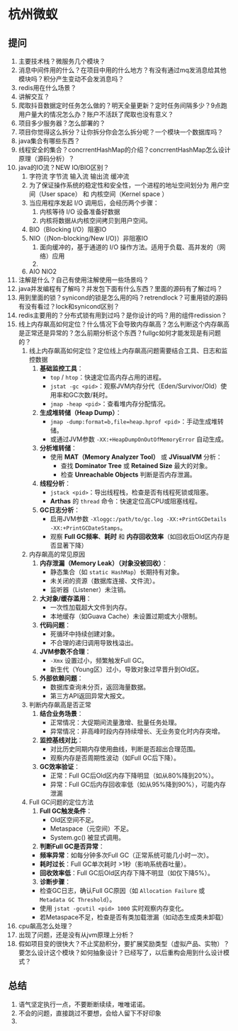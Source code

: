 # 杭州微蚁

## 提问  

1. 主要技术栈？微服务几个模块？
2. 消息中间件用的什么？在项目中用的什么地方？有没有通过mq发消息给其他模块吗？积分产生变动不会发消息吗？
3. redis用在什么场景？
4. 讲解交互？
5. 爬取抖音数据定时任务怎么做的？明天全量更新？定时任务间隔多少？9点跑用户量大的情况怎么办？账户不活跃了爬取也没有意义？
6. 项目多少服务器？怎么部署的？
7. 项目你觉得这么拆分？让你拆分你会怎么拆分呢？一个模块一个数据库吗？
8. java集合有哪些东西？
9. 线程安全的集合？concrrentHashMap的介绍？concrrentHashMap怎么设计原理（源码分析）？
10. java的IO流？NEW IO/BIO区别？
    1. 字符流 字节流 输入流 输出流 缓冲流
    2. 为了保证操作系统的稳定性和安全性，一个进程的地址空间划分为 用户空间（User space） 和 内核空间（Kernel space ）
    3. 当应用程序发起 I/O 调用后，会经历两个步骤：
       1. 内核等待 I/O 设备准备好数据
       2. 内核将数据从内核空间拷贝到用户空间。
    4. BIO（Blocking I/O）阻塞IO
    5. NIO（(Non-blocking/New I/O)）非阻塞IO
       1. 面向缓冲的，基于通道的 I/O 操作方法。适用于负载、高并发的（网络）应用
       2. 
    6. AIO NIO2
11. 注解是什么？自己有使用注解使用一些场景吗？
12. java并发编程有了解吗？并发包下面有什么东西？里面的源码有了解过吗？
13. 用到里面的锁？synicond的锁是怎么用的吗？retrendlock？可重用锁的源码有没有看过？lock和synicond区别？
14. redis主要用的？分布式锁有用到过吗？是你设计的吗？用的组件redission？
15. 线上内存飙高如何定位？什么情况下会导致内存飙高？怎么判断这个内存飙高是正常还是异常的？怎么前期分析这个东西？fullgc如何才能发现是有问题的？
    1. 线上内存飙高如何定位？定位线上内存飙高问题需要结合工具、日志和监控数据  
       1. **基础监控工具**：
          - `top` / `htop`：快速定位高内存占用的进程。
          - `jstat -gc <pid>`：观察JVM内存分代（Eden/Survivor/Old）使用率和GC次数/耗时。
          - `jmap -heap <pid>`：查看堆内存分配情况。
       2. **生成堆转储（Heap Dump）**：
          - `jmap -dump:format=b,file=heap.hprof <pid>`：手动生成堆转储。
          - 或通过JVM参数 `-XX:+HeapDumpOnOutOfMemoryError` 自动生成。
       3. **分析堆转储**：
          - 使用 **MAT（Memory Analyzer Tool）** 或 **JVisualVM** 分析：
            - 查找 **Dominator Tree** 或 **Retained Size** 最大的对象。
            - 检查 **Unreachable Objects** 判断是否内存泄漏。
       4. **线程分析**：
          - `jstack <pid>`：导出线程栈，检查是否有线程死锁或阻塞。
          - **Arthas** 的 `thread` 命令：快速定位高CPU或阻塞线程。
       5. **GC日志分析**：
          - 启用JVM参数 `-Xloggc:/path/to/gc.log -XX:+PrintGCDetails -XX:+PrintGCDateStamps`。
          - 观察 **Full GC频率**、**耗时** 和 **内存回收效率**（如回收后Old区内存是否显著下降）
    2. 内存飙高的常见原因
       1. **内存泄漏（Memory Leak）（对象没被回收）**：
          - 静态集合（如 `static HashMap`）长期持有对象。
          - 未关闭的资源（数据库连接、文件流）。
          - 监听器（Listener）未注销。
       2. **大对象/缓存滥用**：
          - 一次性加载超大文件到内存。
          - 本地缓存（如Guava Cache）未设置过期或大小限制。
       3. **代码问题**：
          - 死循环中持续创建对象。
          - 不合理的递归调用导致栈溢出。
       4. **JVM参数不合理**：
          - `-Xmx` 设置过小，频繁触发Full GC。
          - 新生代（Young区）过小，导致对象过早晋升到Old区。
       5. **外部依赖问题**：
          - 数据库查询未分页，返回海量数据。
          - 第三方API返回异常大报文。
    3. 判断内存飙高是否正常
       1. **结合业务场景**：
             - 正常情况：大促期间流量激增、批量任务处理。
             - 异常情况：非高峰时段内存持续增长、无业务变化时内存突增。
       2. **监控基线对比**：
             - 对比历史同期内存使用曲线，判断是否超出合理范围。
             - 观察内存是否周期性波动（如Full GC后下降）。
       3. **GC效率验证**：
             - 正常：Full GC后Old区内存下降明显（如从80%降到20%）。
             - 异常：Full GC后内存回收率低（如从95%降到90%），可能内存泄漏
    4. Full GC问题的定位方法
       1. **Full GC触发条件**：
          - Old区空间不足。
          - Metaspace（元空间）不足。
          - System.gc() 被显式调用。
       2.  **判断Full GC是否异常**：
          - **频率异常**：如每分钟多次Full GC（正常系统可能几小时一次）。
          - **耗时过长**：Full GC单次耗时 >1秒（影响系统吞吐量）。
          - **回收效率低**：Full GC后Old区内存下降不明显（如仅下降5%）。
       3.  **诊断步骤**：
          - 检查GC日志，确认Full GC原因（如 `Allocation Failure` 或 `Metadata GC Threshold`）。
          - 使用 `jstat -gcutil <pid> 1000` 实时观察内存变化。
          - 若Metaspace不足，检查是否有类加载泄漏（如动态生成类未卸载）
16. cpu飙高怎么处理？
17. 出现了问题，还是没有从jvm原理上分析？
18. 假如项目变的很快大？不止奖励积分，要扩展奖励类型（虚拟产品、实物）？要怎么设计这个模块？如何抽象设计？已经写了，以后重构会用到什么设计模式？

## 总结

1. 语气坚定执行一点，不要断断续续，唯唯诺诺。
2. 不会的问题，直接跳过不要想，会给人留下不好印象
3.
